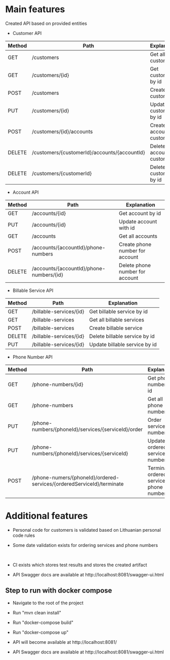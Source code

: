 # Main features

Created API based on provided entities

* Customer API

Method  | Path | Explanation
------------- | ------------- | ------------- |
GET  | /customers | Get all customers  |
GET  | /customers/{id} | Get customer by id |
POST  | /customers | Create customer |
PUT  | /customers/{id} | Update customer by id |
POST  | /customers/{id}/accounts | Create account for customer |
DELETE | /customers/{customerId}/accounts/{accountId} | Delete account for customer |
DELETE | /customers/{customerId} | Delete customer by id |

* Account API

Method  | Path | Explanation
------------- | ------------- | ------------- |
GET  | /accounts/{id} | Get account by id  |
PUT  | /accounts/{id} | Update account with id |
GET  | /accounts | Get all accounts |
POST | /accounts/{accountId}/phone-numbers | Create phone number for account |
DELETE | /accounts/{accountId}/phone-numbers/{id} | Delete phone number for account |

* Billable Service API

Method  | Path | Explanation
------------- | ------------- | ------------- |
GET  | /billable-services/{id} | Get billable service by id  |
GET  | /billable-services | Get all billable services  |
POST  | /billable-services | Create billable service |
DELETE  | /billable-services/{id} | Delete billable service by id  |
PUT  | /billable-services/{id} | Update billable service by id |

* Phone Number API

Method  | Path | Explanation
------------- | ------------- | ------------- |
GET  | /phone-numbers/{id} | Get phone number by id  |
GET  | /phone-numbers | Get all phone numbers  |
PUT  | /phone-numbers/{phoneId}/services/{serviceId}/order | Order service for number|
PUT  | /phone-numbers/{phoneId}/services/{serviceId} | Update ordered service for number  |
POST  | /phone-numers/{phoneId}/ordered-services/{orderedServiceId}/terminate | Terminate ordered service for phone number |

# Additional features

* Personal code for customers is validated based on Lithuanian personal code rules

* Some date validation exists for ordering services and phone numbers
 <br>

* CI exists which stores test results and stores the created artifact

* API Swagger docs are available at http://localhost:8081/swagger-ui.html

## Step to run with docker compose

* Navigate to the root of the project

* Run "mvn clean install"

* Run "docker-compose build"

* Run "docker-compose up"

* API will become available at http://localhost:8081/

* API Swagger docs are available at http://localhost:8081/swagger-ui.html







